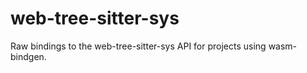 # web-tree-sitter-sys

Raw bindings to the web-tree-sitter-sys API for projects using wasm-bindgen.
